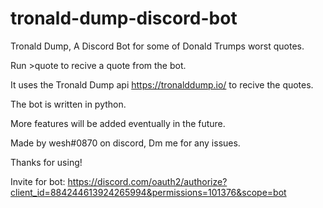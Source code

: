 # tronald-dump-discord-bot

Tronald Dump, A Discord Bot for some of Donald Trumps worst quotes.

Run >quote to recive a quote from the bot.

It uses the Tronald Dump api https://tronalddump.io/ to recive the quotes.

The bot is written in python.

More features will be added eventually in the future.

Made by wesh#0870 on discord, Dm me for any issues.

Thanks for using!

Invite for bot: https://discord.com/oauth2/authorize?client_id=884244613924265994&permissions=101376&scope=bot
